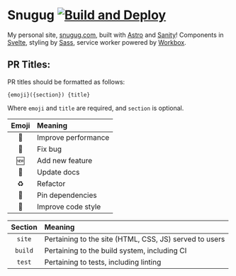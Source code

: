 # Snugug [![Build and Deploy](https://github.com/Snugug/blog/actions/workflows/build-deploy.yml/badge.svg)](https://github.com/Snugug/blog/actions/workflows/build-deploy.yml)

My personal site, [snugug.com](https://snugug.com), built with [Astro](https://astro.build/) and [Sanity](https://www.sanity.io/)! Components in [Svelte](https://svelte.dev/), styling by [Sass](https://sass-lang.com/), service worker powered by [Workbox](https://developer.chrome.com/docs/workbox/).

## PR Titles:

PR titles should be formatted as follows:

```
{emoji}({section}) {title}
```

Where `emoji` and `title` are required, and `section` is optional.

| Emoji | Meaning             |
| :---: | :------------------ |
|  🐎   | Improve performance |
|  🐛   | Fix bug             |
|  🆕   | Add new feature     |
|  📝   | Update docs         |
|  ♻️   | Refactor            |
|  📌   | Pin dependencies    |
|  💎   | Improve code style  |

| Section | Meaning                                                |
| :-----: | :----------------------------------------------------- |
| `site`  | Pertaining to the site (HTML, CSS, JS) served to users |
| `build` | Pertaining to the build system, including CI           |
| `test`  | Pertaining to tests, including linting                 |
